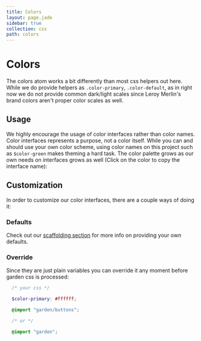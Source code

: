 ```yaml
---
title: Colors
layout: page.jade
sidebar: true
collection: css
path: colors
---
```


# Colors
The colors atom works a bit differently than most css helpers out here. While we do provide helpers as `.color-primary`, `.color-default`, as in right now we do not provide common dark/light scales since Leroy Merlin's brand colors aren't proper color scales as well.

## Usage
We highly encourage the usage of color interfaces rather than color names. Color interfaces represents a purpose, not a color itself. While you can and should use your own color scheme, using color names on this project such as `$color-green` makes theming a hard task. The color palette grows as our own needs on interfaces grows as well (Click on the color to copy the interface name):


<div class="palette">
  <div class="color color-primary-dark" data-clipboard-text="$color-primary-dark"></div>
  <div class="color color-primary" data-clipboard-text="$color-primary"></div>
  <div class="color color-primary-light" data-clipboard-text="$color-primary-light"></div>
  <div class="color color-primary-lighter" data-clipboard-text="$color-primary-lighter"></div>

  <div class="color color-secondary" data-clipboard-text="$color-secondary"></div>

  <div class="color color-default-darker" data-clipboard-text="$color-default-darker"></div>
  <div class="color color-default-dark" data-clipboard-text="$color-default-dark"></div>
  <div class="color color-default" data-clipboard-text="$color-default"></div>
  <div class="color color-default-light" data-clipboard-text="$color-default-light"></div>
  <div class="color color-default-lighter" data-clipboard-text="$color-default-lighter"></div>

  <div class="color color-neutral" data-clipboard-text="$color-neutral"></div>
  <div class="color color-text" data-clipboard-text="$color-text"></div>
  <div class="color color-warning" data-clipboard-text="$color-warning"></div>
  <div class="color color-error" data-clipboard-text="$color-error"></div>
</div>

## Customization
In order to customize our color interfaces, there are a couple ways of doing it:

### Defaults
Check out our [scaffolding section](scaffolding.md) for more info on providing your own defaults.

### Override
Since they are just plain variables you can override it any moment before garden css is processed:

```scss
  /* your css */

  $color-primary: #ffffff;

  @import "garden/buttons";

  /* or */

  @import "garden";
```

